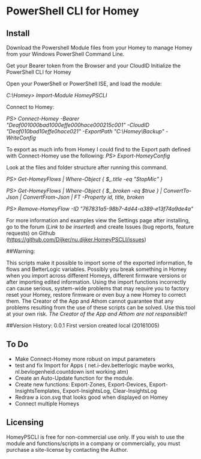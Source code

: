 # PowerShell CLI for Homey

## Install
Download the Powershell Module files from your Homey to manage Homey from your Windows PowerShell Command Line.

Get your Bearer token from the Browser and your CloudID
Initialize the PowerShell CLI for Homey

Open your PowerShell or PowerShell ISE, and load the module:

*C:\Homey>  Import-Module HomeyPSCLI*

Connect to Homey:

*PS> Connect-Homey -Bearer "Deaf001000bad1000effe000hace000215c001" -CloudID "Deaf010bad10effe0hace021" -ExportPath "C:\Homey\Backup" -WriteConfig*

To export as much info from Homey I could find to the Export path defined with Connect-Homey use the following:
*PS> Export-HomeyConfig*

Look at the files and folder structure after running this command.

*PS> Get-HomeyFlows  | Where-Object { $_.title -eq "StopMic" }*

*PS> Get-HomeyFlows  | Where-Object { $_.broken -eq $true } | ConvertTo-Json |  ConvertFrom-Json | FT -Property id, title, broken*

*PS> Remove-HomeyFlow  -ID  "767831a5-98b7-4d44-a389-e13f74a9de4a"*


For more information and examples view the Settings page after installing, go to the forum (*Link to be inserted*) and create Issues (bug reports, feature requests) on Github (https://github.com/Dijker/nu.dijker.HomeyPSCLI/issues)  

##Warning:

This scripts make it possible to import some of the exported information, fe flows and BetterLogic variables. Possibly you break something in Homey when you import across different Homeys, different firmware versions or after importing edited information. 
Using the import functions incorrectly can cause serious, system-wide problems that may require you to factory reset your Homey, restore firmware or even buy a new Homey to correct them. The Creator of the App and Athom cannot guarantee that any problems resulting from the use of these scripts can be solved. Use this tool at your own risk.
*The Creator of the App and Athom are not responsible!!*

##Version History:
0.0.1 First version created local (20161005)

## To Do 
* Make Connect-Homey more robust on imput parameters
* test and fix Import for Apps ( net.i-dev.betterlogic maybe works, nl.bevlogenheid.countdown isnt working atm)
* Create an Auto-Update function for the module.
* Create new functions: Export-Zones, Export-Devices, Export-InsightsTemplates, Export-InsightsLog, Clear-InsightsLog
* Redraw a icon.svg that looks good when displayed on Homey
* Connect multiple Homeys 

## Licensing
HomeyPSCLI is free for non-commercial use only. If you wish to use the module and functions/scripts in a company or commercially, you must purchase a site-license by contacting the Author.

